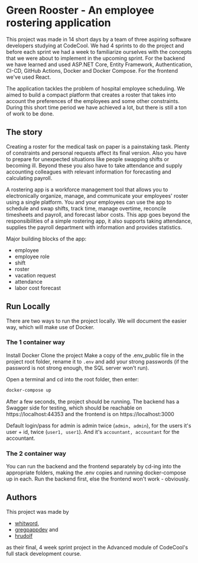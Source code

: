 
# Green Rooster - An employee rostering application

This project was made in 14 short days by a team of three aspiring software developers studying at CodeCool. We had 4 sprints to do the project and before each sprint we had a week to familiarize ourselves with the concepts that we were about to implement in the upcoming sprint. For the backend we have learned and used ASP.NET Core, Entity Framework, Authentication, CI-CD, GitHub Actions, Docker and Docker Compose. For the frontend we've used React.

The application tackles the problem of hospital employee scheduling. We aimed to build a compact platform that creates a roster that takes into account the preferences of the employees and some other constraints. During this short time period we have achieved a lot, but there is still a ton of work to be done.

## The story

Creating a roster for the medical task on paper is a painstaking task. Plenty of constraints and personal requests affect its final version. Also you have to prepare for unexpected situations like people swapping shifts or becoming ill. Beyond these you also have to take attendance and supply accounting colleagues with relevant information for forecasting and calculating payroll.

A rostering app is a workforce management tool that allows you to electronically organize, manage, and communicate your employees' roster using a single platform. You and your employees can use the app to schedule and swap shifts, track time, manage overtime, reconcile timesheets and payroll, and forecast labor costs. This app goes beyond the responsibilities of a simple rostering app, it also supports taking attendance, supplies the payroll department with information and provides statistics.

Major building blocks of the app:

- employee
- employee role
- shift
- roster
- vacation request
- attendance
- labor cost forecast

## Run Locally

There are two ways to run the project locally. We will document the easier way, which will make use of Docker.

### The 1 container way

Install Docker
Clone the project
Make a copy of the .env_public file in the project root folder, rename it to `.env` and add your strong passwords (if the password is not strong enough, the SQL server won't run).

Open a terminal and cd into the root folder, then enter:

```bash
docker-compose up
```

After a few seconds, the project should be running. The backend has a Swagger side for testing, which should be reachable on https://localhost:44353 and the frontend is on https://localhost:3000

Default login/pass for admin is admin twice (`admin, admin`), for the users it's user + id, twice (`user1, user1`). And it's `accountant, accountant` for the accountant.

### The 2 container way
You can run the backend and the frontend separately by cd-ing into the appropriate folders, making the .env copies and running docker-compose up in each. Run the backend first, else the frontend won't work - obviously.
## Authors

This project was made by 
- [whitword](https://github.com/whitword),
- [gregpappdev](https://github.com/gregpappdev) and
- [hrudolf](https://github.com/hrudolf/)

as their final, 4 week sprint project in the Advanced module of CodeCool's full stack development course.

